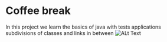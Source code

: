 # Coffee break
In this project we learn the basics of java with tests applications subdivisions of classes and links in between
![ALt Text](https://media.giphy.com/media/v1.Y2lkPTc5MGI3NjExbDQwN2k3YzltbWI2eDNyY3Q4YTV5dTdza2t1Z2Z5OGY3aXl0NHBsMSZlcD12MV9pbnRlcm5hbF9naWZfYnlfaWQmY3Q9Zw/1ROWyksAay7f0qLed0/giphy.gif)
